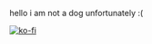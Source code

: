 hello i am not a dog unfortunately :(

[![ko-fi](https://ko-fi.com/img/githubbutton_sm.svg)](https://ko-fi.com/Y8Y4QKTBM)
